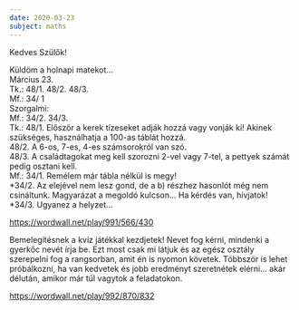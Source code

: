 ```yaml
---
date: 2020-03-23
subject: maths
---
```


Kedves Szülők!

Küldöm a holnapi matekot…<br/>
Március 23.<br/>
Tk.: 48/1. 48/2. 48/3.<br/>
Mf.: 34/ 1<br/>
Szorgalmi:<br/>
Mf.: 34/2. 34/3.<br/>
Tk.: 48/1. Először a kerek tízeseket adják hozzá vagy vonják ki! Akinek szükséges, használhatja a 100-as táblát hozzá.<br/>
48/2. A 6-os, 7-es, 4-es számsorokról van szó.<br/>
48/3. A családtagokat meg kell szorozni 2-vel vagy 7-tel, a pettyek számát pedig osztani kell.<br/>
Mf.: 34/1. Remélem már tábla nélkül is megy!<br/>
\*34/2. Az elejével nem lesz gond, de a b) részhez hasonlót még nem csináltunk. Magyarázat a megoldó kulcson… Ha kérdés van, hívjatok!<br/>
\*34/3. Ugyanez a helyzet…<br/>

https://wordwall.net/play/991/566/430

Bemelegítésnek a kvíz játékkal kezdjetek! Nevet fog kérni, mindenki a gyerkőc nevét írja be. Ezt most csak mi látjuk és az egész osztály szerepelni fog a rangsorban, amit én is nyomon követek.
Többször is lehet próbálkozni, ha van kedvetek és jobb eredményt szeretnétek elérni… akár délután, amikor már túl vagytok a feladatokon.

https://wordwall.net/play/992/870/832